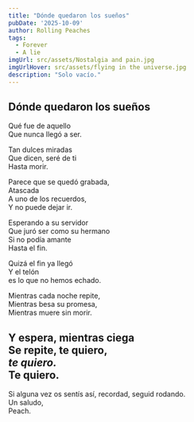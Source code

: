 ```yaml
---
title: "Dónde quedaron los sueños"
pubDate: '2025-10-09'
author: Rolling Peaches
tags:
  - Forever
  - A lie
imgUrl: src/assets/Nostalgia and pain.jpg
imgUrlHover: src/assets/flying in the universe.jpg
description: "Solo vacío."
---
```


## Dónde quedaron los sueños

Qué fue de aquello  
Que nunca llegó a ser.   

Tan dulces miradas  
Que dicen, seré de ti  
Hasta morir.   

Parece que se quedó grabada,  
Atascada  
A uno de los recuerdos,   
Y no puede dejar ir.   

Esperando a su servidor  
Que juró ser como su hermano  
Si no podía amante  
Hasta el fin.  

Quizá el fin ya llegó   
Y el telón   
es lo que no hemos echado.   

Mientras cada noche repite,   
Mientras besa su promesa,   
Mientras muere sin morir.   

Y espera, mientras ciega   
Se repite, te quiero,   
_te quiero._   
Te quiero.   
---

Si alguna vez os sentís así, recordad, seguid rodando.   
Un saludo,    
Peach.
